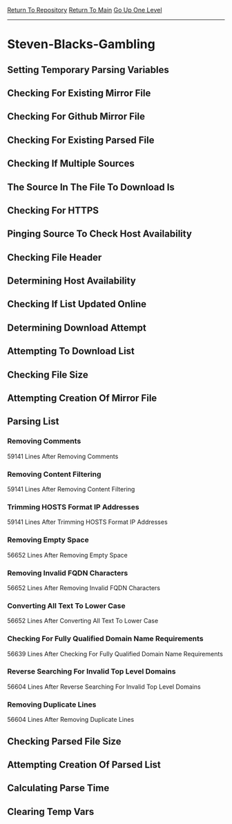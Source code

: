 [Return To Repository](https://github.com/deathbybandaid/piholeparser/)
[Return To Main](https://github.com/deathbybandaid/piholeparser/blob/master/RecentRunLogs/Mainlog.md)
[Go Up One Level](https://github.com/deathbybandaid/piholeparser/blob/master/RecentRunLogs/TopLevelScripts/30-Processing-External-Blacklists.md)
____________________________________
# Steven-Blacks-Gambling
## Setting Temporary Parsing Variables
## Checking For Existing Mirror File
## Checking For Github Mirror File
## Checking For Existing Parsed File
## Checking If Multiple Sources
## The Source In The File To Download Is
## Checking For HTTPS
## Pinging Source To Check Host Availability
## Checking File Header
## Determining Host Availability
## Checking If List Updated Online
## Determining Download Attempt
## Attempting To Download List
## Checking File Size
## Attempting Creation Of Mirror File
## Parsing List
### Removing Comments
59141 Lines After Removing Comments
### Removing Content Filtering
59141 Lines After Removing Content Filtering
### Trimming HOSTS Format IP Addresses
59141 Lines After Trimming HOSTS Format IP Addresses
### Removing Empty Space
56652 Lines After Removing Empty Space
### Removing Invalid FQDN Characters
56652 Lines After Removing Invalid FQDN Characters
### Converting All Text To Lower Case
56652 Lines After Converting All Text To Lower Case
### Checking For Fully Qualified Domain Name Requirements
56639 Lines After Checking For Fully Qualified Domain Name Requirements
### Reverse Searching For Invalid Top Level Domains
56604 Lines After Reverse Searching For Invalid Top Level Domains
### Removing Duplicate Lines
56604 Lines After Removing Duplicate Lines
## Checking Parsed File Size
## Attempting Creation Of Parsed List
## Calculating Parse Time
## Clearing Temp Vars
